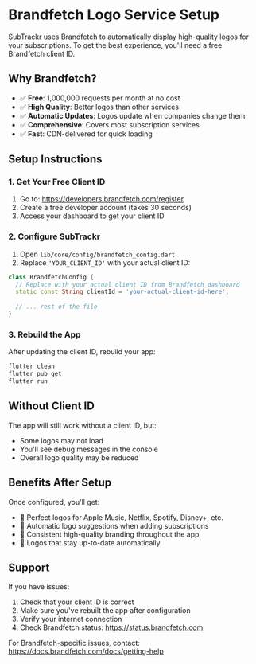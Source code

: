 # Brandfetch Logo Service Setup

SubTrackr uses Brandfetch to automatically display high-quality logos for your subscriptions. To get the best experience, you'll need a free Brandfetch client ID.

## Why Brandfetch?

- ✅ **Free**: 1,000,000 requests per month at no cost
- ✅ **High Quality**: Better logos than other services  
- ✅ **Automatic Updates**: Logos update when companies change them
- ✅ **Comprehensive**: Covers most subscription services
- ✅ **Fast**: CDN-delivered for quick loading

## Setup Instructions

### 1. Get Your Free Client ID

1. Go to: https://developers.brandfetch.com/register
2. Create a free developer account (takes 30 seconds)
3. Access your dashboard to get your client ID

### 2. Configure SubTrackr

1. Open `lib/core/config/brandfetch_config.dart`
2. Replace `'YOUR_CLIENT_ID'` with your actual client ID:

```dart
class BrandfetchConfig {
  // Replace with your actual client ID from Brandfetch dashboard
  static const String clientId = 'your-actual-client-id-here';
  
  // ... rest of the file
}
```

### 3. Rebuild the App

After updating the client ID, rebuild your app:

```bash
flutter clean
flutter pub get
flutter run
```

## Without Client ID

The app will still work without a client ID, but:
- Some logos may not load
- You'll see debug messages in the console
- Overall logo quality may be reduced

## Benefits After Setup

Once configured, you'll get:
- 🎯 Perfect logos for Apple Music, Netflix, Spotify, Disney+, etc.
- 🚀 Automatic logo suggestions when adding subscriptions
- 📱 Consistent high-quality branding throughout the app
- 🔄 Logos that stay up-to-date automatically

## Support

If you have issues:
1. Check that your client ID is correct
2. Make sure you've rebuilt the app after configuration
3. Verify your internet connection
4. Check Brandfetch status: https://status.brandfetch.com

For Brandfetch-specific issues, contact: https://docs.brandfetch.com/docs/getting-help 